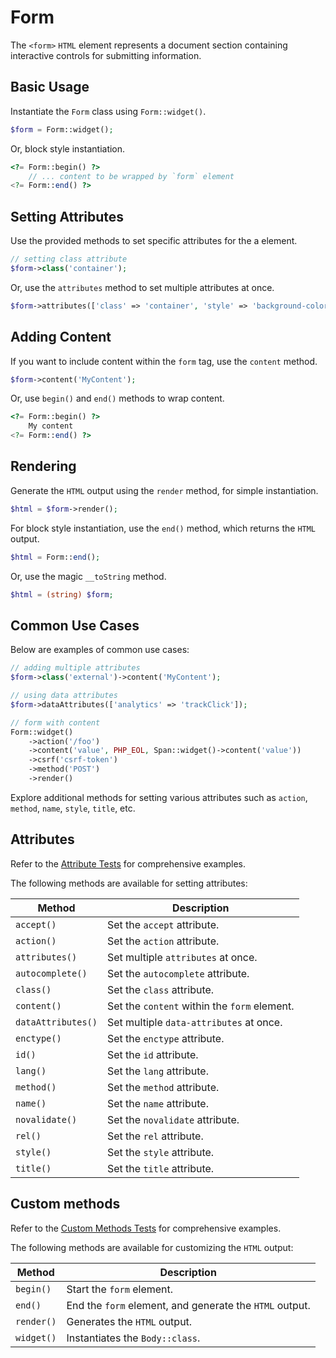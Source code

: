 # Form

The `<form>` `HTML` element represents a document section containing interactive controls for submitting information.

## Basic Usage

Instantiate the `Form` class using `Form::widget()`.

```php
$form = Form::widget();
```

Or, block style instantiation.

```php
<?= Form::begin() ?>
    // ... content to be wrapped by `form` element
<?= Form::end() ?>
```

## Setting Attributes

Use the provided methods to set specific attributes for the a element.

```php
// setting class attribute
$form->class('container');
```

Or, use the `attributes` method to set multiple attributes at once.

```php
$form->attributes(['class' => 'container', 'style' => 'background-color: #eee;']);
```

## Adding Content

If you want to include content within the `form` tag, use the `content` method.

```php
$form->content('MyContent');
```

Or, use `begin()` and `end()` methods to wrap content.

```php
<?= Form::begin() ?>
    My content
<?= Form::end() ?>
```

## Rendering

Generate the `HTML` output using the `render` method, for simple instantiation. 

```php
$html = $form->render();
```

For block style instantiation, use the `end()` method, which returns the `HTML` output.

```php
$html = Form::end();
```

Or, use the magic `__toString` method.

```php
$html = (string) $form;
```

## Common Use Cases

Below are examples of common use cases:

```php
// adding multiple attributes
$form->class('external')->content('MyContent');

// using data attributes
$form->dataAttributes(['analytics' => 'trackClick']);

// form with content
Form::widget()
    ->action('/foo')
    ->content('value', PHP_EOL, Span::widget()->content('value'))
    ->csrf('csrf-token')
    ->method('POST')
    ->render()
```

Explore additional methods for setting various attributes such as `action`, `method`, `name`, `style`, `title`, etc.

## Attributes

Refer to the [Attribute Tests](https://github.com/php-forge/html/blob/main/tests/Form/AttributeTest.php) for
comprehensive examples.

The following methods are available for setting attributes:

| Method            | Description                                                                                      |
| ----------------- | ------------------------------------------------------------------------------------------------ |
| `accept()`        | Set the `accept` attribute.                                                                      |
| `action()`        | Set the `action` attribute.                                                                      |
| `attributes()`    | Set multiple `attributes` at once.                                                               |
| `autocomplete()`  | Set the `autocomplete` attribute.                                                                |
| `class()`         | Set the `class` attribute.                                                                       |
| `content()`       | Set the `content` within the `form` element.                                                     |
| `dataAttributes()`| Set multiple `data-attributes` at once.                                                          |
| `enctype()`       | Set the `enctype` attribute.                                                                     |
| `id()`            | Set the `id` attribute.                                                                          |
| `lang()`          | Set the `lang` attribute.                                                                        |
| `method()`        | Set the `method` attribute.                                                                      |
| `name()`          | Set the `name` attribute.                                                                        |
| `novalidate()`    | Set the `novalidate` attribute.                                                                  |
| `rel()`           | Set the `rel` attribute.                                                                         |
| `style()`         | Set the `style` attribute.                                                                       |
| `title()`         | Set the `title` attribute.                                                                       |

## Custom methods

Refer to the [Custom Methods Tests](https://github.com/php-forge/html/blob/main/tests/Form/CustomMethodTest.php) for
comprehensive examples.

The following methods are available for customizing the `HTML` output:

| Method    | Description                                                                                              |
| --------- | -------------------------------------------------------------------------------------------------------- |
| `begin() `| Start the `form` element.                                                                                |
| `end()`   | End the `form` element, and generate the `HTML` output.                                                  |
| `render()`| Generates the `HTML` output.                                                                             |
| `widget()`| Instantiates the `Body::class`.                                                                          |
